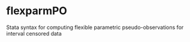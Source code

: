 # flexparmPO
Stata syntax for computing flexible parametric pseudo-observations for interval censored data
